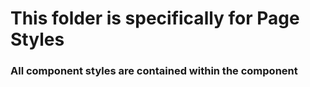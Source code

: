 # This folder is specifically for Page Styles

### All component styles are contained within the component
